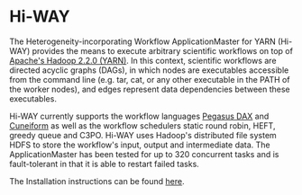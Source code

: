Hi-WAY
======

<p>
The Heterogeneity-incorporating Workflow ApplicationMaster for YARN (Hi-WAY) provides the means to execute arbitrary
scientific workflows on top of <a href="http://hadoop.apache.org/">Apache's Hadoop 2.2.0 (YARN)</a>. In this context,
scientific workflows are directed acyclic graphs (DAGs), in which nodes are executables accessible from the command
line (e.g. tar, cat, or any other executable in the PATH of the worker nodes), and edges represent data dependencies
between these executables.
</p>

<p>
Hi-WAY currently supports the workflow languages <a
href="http://pegasus.isi.edu/wms/docs/latest/creating_workflows.php">Pegasus DAX</a> and <a
href="https://github.com/joergen7/cuneiform">Cuneiform</a> as well as the workflow schedulers static round robin,
HEFT, greedy queue and C3PO. Hi-WAY uses Hadoop's distributed file system HDFS to store the workflow's input, output
and intermediate data. The ApplicationMaster has been tested for up to 320 concurrent tasks and is fault-tolerant in
that it is able to restart failed tasks.
</p>

<p>
The Installation instructions can be found <a href="https://github.com/marcbux/Hi-WAY/wiki/Installation-Instructions">here</a>.
</p>
